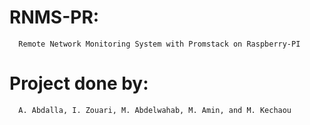 # RNMS-PR: 
      Remote Network Monitoring System with Promstack on Raspberry-PI
# Project done by: 
      A. Abdalla, I. Zouari, M. Abdelwahab, M. Amin, and M. Kechaou
